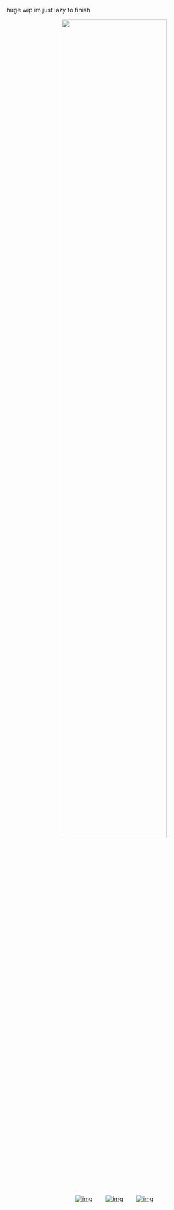 huge wip im just lazy to finish



<p align="center" width="100%">
    <img width="70%" src="https://files.catbox.moe/6q8jzw.png">
</p>

<div id="header" align="center">

[![img](https://files.catbox.moe/7n5p4x.png)](https://rentry.co/williamfranklingraham)⠀⠀⠀[![img](https://files.catbox.moe/5i4y6p.png)‎](https://spacedogs.atabook.org/)⠀⠀⠀[![img](https://files.catbox.moe/r238p4.png)](https://pronouns.cc/@hanniballecter)
